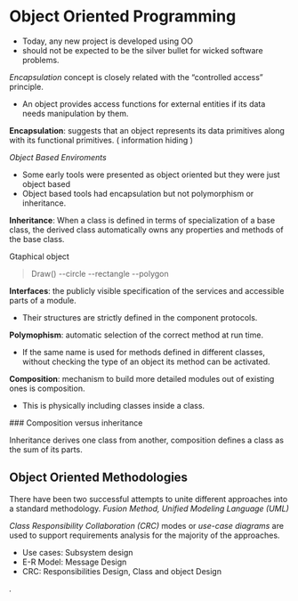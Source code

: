 # Object Oriented Programming

- Today, any new project is developed using OO
- should not be expected to be the silver bullet for wicked software problems.

*Encapsulation* concept is closely related with the “controlled access” principle.
- An object provides access functions for external entities if its data
needs manipulation by them.

**Encapsulation**: suggests that an object represents its data primitives along
with its functional primitives. ( information hiding )

*Object Based Enviroments*
- Some early tools were presented as object oriented but they were just object based
- Object based tools had encapsulation but not polymorphism or inheritance.


**Inheritance**: When a class is defined in terms of specialization of a base class, the derived
class automatically owns any properties and methods of the base class.

Gtaphical object
> Draw()
--circle
--rectangle
--polygon

**Interfaces**: the publicly visible specification of the services and accessible parts of a module.
- Their structures are strictly defined in the component protocols.  

**Polymophism**: automatic selection of the correct method at run time.
- If the same name is used for methods defined in different classes, without
checking the type of an object its method can be activated.

**Composition**: mechanism to build more detailed modules out of existing ones is composition.
- This is physically including classes inside a class.

### Composition versus inheritance

Inheritance derives one class from another, composition defines a class as the sum of its parts.

## Object Oriented Methodologies

There have been two successful attempts to unite different
approaches into a standard methodology. *Fusion Method, Unified Modeling Language (UML)*

*Class Responsibility Collaboration (CRC)* modes or *use-case diagrams*
are used to support requirements analysis for the majority of the approaches.


- Use cases: Subsystem design
- E-R Model: Message Design
- CRC: Responsibilities Design, Class and object Design













*.*
